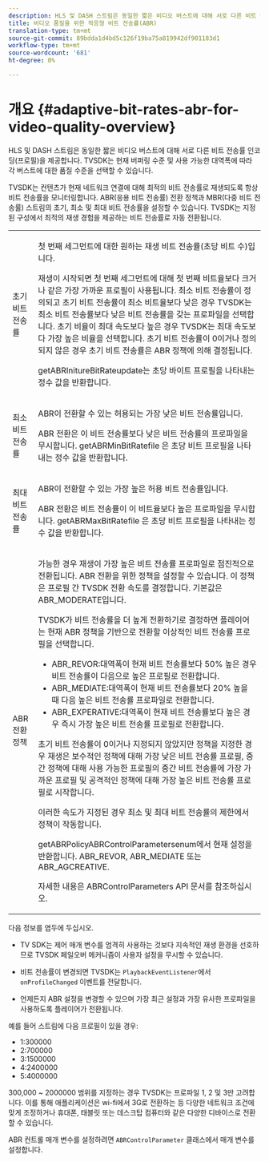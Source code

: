 ```yaml
---
description: HLS 및 DASH 스트림은 동일한 짧은 비디오 버스트에 대해 서로 다른 비트 전송률 인코딩(프로필)을 제공합니다. TVSDK는 현재 버퍼링 수준 및 사용 가능한 대역폭에 따라 각 버스트에 대한 품질 수준을 선택할 수 있습니다.
title: 비디오 품질을 위한 적응형 비트 전송률(ABR)
translation-type: tm+mt
source-git-commit: 89bdda1d4bd5c126f19ba75a819942df901183d1
workflow-type: tm+mt
source-wordcount: '681'
ht-degree: 0%

---
```



# 개요 {#adaptive-bit-rates-abr-for-video-quality-overview}

HLS 및 DASH 스트림은 동일한 짧은 비디오 버스트에 대해 서로 다른 비트 전송률 인코딩(프로필)을 제공합니다. TVSDK는 현재 버퍼링 수준 및 사용 가능한 대역폭에 따라 각 버스트에 대한 품질 수준을 선택할 수 있습니다.

TVSDK는 컨텐츠가 현재 네트워크 연결에 대해 최적의 비트 전송률로 재생되도록 항상 비트 전송률을 모니터링합니다. ABR(응용 비트 전송률) 전환 정책과 MBR(다중 비트 전송률) 스트림의 초기, 최소 및 최대 비트 전송률을 설정할 수 있습니다. TVSDK는 지정된 구성에서 최적의 재생 경험을 제공하는 비트 전송률로 자동 전환됩니다.

<table id="table_AF838E082235406AA359BF1C1A77F85F"> 
 <tbody> 
  <tr> 
   <td colname="col01"> 초기 비트 전송률 </td> 
   <td colname="col2"> <p>첫 번째 세그먼트에 대한 원하는 재생 비트 전송률(초당 비트 수)입니다. </p> <p>재생이 시작되면 첫 번째 세그먼트에 대해 첫 번째 비트율보다 크거나 같은 가장 가까운 프로필이 사용됩니다. 최소 비트 전송률이 정의되고 초기 비트 전송률이 최소 비트율보다 낮은 경우 TVSDK는 최소 비트 전송률보다 낮은 비트 전송률을 갖는 프로파일을 선택합니다. 초기 비율이 최대 속도보다 높은 경우 TVSDK는 최대 속도보다 가장 높은 비율을 선택합니다. 초기 비트 전송률이 0이거나 정의되지 않은 경우 초기 비트 전송률은 ABR 정책에 의해 결정됩니다. </p> <p><span class="codeph"> </span> getABRInitureBitRateupdate는 초당 바이트 프로필을 나타내는 정수 값을 반환합니다. </p> </td> 
  </tr> 
  <tr> 
   <td colname="col01"> 최소 비트 전송률 </td> 
   <td colname="col2"> <p>ABR이 전환할 수 있는 허용되는 가장 낮은 비트 전송률입니다. </p> <p>ABR 전환은 이 비트 전송률보다 낮은 비트 전송률의 프로파일을 무시합니다. <span class="codeph"> getABRMinBitRatefile</span> 은 초당 비트 프로필을 나타내는 정수 값을 반환합니다. </p> </td> 
  </tr> 
  <tr> 
   <td colname="col01"> 최대 비트 전송률 </td> 
   <td colname="col2"> <p>ABR이 전환할 수 있는 가장 높은 허용 비트 전송률입니다. </p> <p>ABR 전환은 비트 전송률이 이 비트율보다 높은 프로파일을 무시합니다. <span class="codeph"> getABRMaxBitRatefile</span> 은 초당 비트 프로필을 나타내는 정수 값을 반환합니다. </p> </td> 
  </tr> 
  <tr> 
   <td colname="col01"> ABR 전환 정책 </td> 
   <td colname="col2"> <p>가능한 경우 재생이 가장 높은 비트 전송률 프로파일로 점진적으로 전환됩니다. ABR 전환을 위한 정책을 설정할 수 있습니다. 이 정책은 프로필 간 TVSDK 전환 속도를 결정합니다. 기본값은 <span class="codeph"> ABR_MODERATE</span>입니다. </p> <p>TVSDK가 비트 전송률을 더 높게 전환하기로 결정하면 플레이어는 현재 ABR 정책을 기반으로 전환할 이상적인 비트 전송률 프로필을 선택합니다. 
     <ul id="ul_AC9C99D84A3B4A8DBD1A05CC05DEE771"> 
      <li id="li_B79C0AA2CBFB42FF98A257CEC9C400BA"><span class="codeph"> ABR_REVOR</span>:대역폭이 현재 비트 전송률보다 50% 높은 경우 비트 전송률이 다음으로 높은 프로필로 전환합니다. </li> 
      <li id="li_38CC3A95D8634F359D0F7C273D0108C0"><span class="codeph"> ABR_MEDIATE</span>:대역폭이 현재 비트 전송률보다 20% 높을 때 다음 높은 비트 전송률 프로파일로 전환합니다. </li> 
      <li id="li_E845C035420D4B3FB2B179F448F8CA85"><span class="codeph"> ABR_EXPERATIVE</span>:대역폭이 현재 비트 전송률보다 높은 경우 즉시 가장 높은 비트 전송률 프로필로 전환합니다. </li> 
     </ul> </p> <p>초기 비트 전송률이 0이거나 지정되지 않았지만 정책을 지정한 경우 재생은 보수적인 정책에 대해 가장 낮은 비트 전송률 프로필, 중간 정책에 대해 사용 가능한 프로필의 중간 비트 전송률에 가장 가까운 프로필 및 공격적인 정책에 대해 가장 높은 비트 전송률 프로필로 시작합니다. </p> <p>이러한 속도가 지정된 경우 최소 및 최대 비트 전송률의 제한에서 정책이 작동합니다. </p> <p> <span class="codeph"> </span> getABRPolicyABRControlParametersenum에서 현재  <span class="codeph"> </span> 설정을 반환합니다. <span class="codeph"> ABR_REVOR</span>,  <span class="codeph"> ABR_MEDIATE</span> 또는  <span class="codeph"> ABR_AGCREATIVE</span>. </p> <p>자세한 내용은 ABRControlParameters API 문서를 참조하십시오.</p> </td> 
  </tr> 
 </tbody> 
</table>

다음 정보를 염두에 두십시오.

* TV SDK는 제어 매개 변수를 엄격히 사용하는 것보다 지속적인 재생 환경을 선호하므로 TVSDK 페일오버 메커니즘이 사용자 설정을 무시할 수 있습니다.
* 비트 전송률이 변경되면 TVSDK는 `PlaybackEventListener`에서 `onProfileChanged` 이벤트를 전달합니다.

* 언제든지 ABR 설정을 변경할 수 있으며 가장 최근 설정과 가장 유사한 프로파일을 사용하도록 플레이어가 전환됩니다.

예를 들어 스트림에 다음 프로필이 있을 경우:

* 1:300000
* 2:700000
* 3:1500000
* 4:2400000
* 5:4000000

300,000 ~ 2000000 범위를 지정하는 경우 TVSDK는 프로파일 1, 2 및 3만 고려합니다. 이를 통해 애플리케이션은 wi-fi에서 3G로 전환하는 등 다양한 네트워크 조건에 맞게 조정하거나 휴대폰, 태블릿 또는 데스크탑 컴퓨터와 같은 다양한 디바이스로 전환할 수 있습니다.

ABR 컨트롤 매개 변수를 설정하려면 `ABRControlParameter` 클래스에서 매개 변수를 설정합니다.

